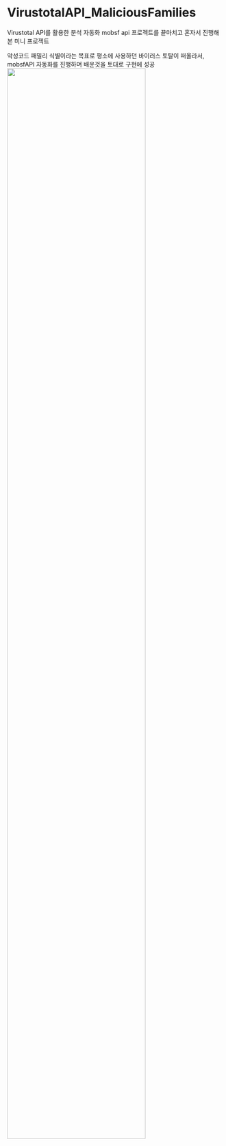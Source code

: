 # VirustotalAPI_MaliciousFamilies
Virustotal API를 활용한 분석 자동화
mobsf api 프로젝트를 끝마치고 혼자서 진행해본 미니 프로젝트

악성코드 패밀리 식별이라는 목표로 평소에 사용하던 바이러스 토탈이 떠올라서, mobsfAPI 자동화를 진행하며 배운것을 토대로 구현에 성공
<img width="80%" src="https://github.com/kdjehdwls/VirustotalAPI_MaliciousFamilies/assets/50543442/3f6078a2-96bc-40d9-a2ec-57bff25eabd9"/>

